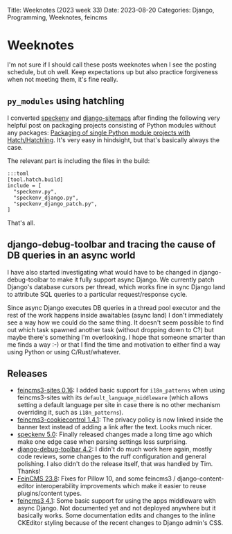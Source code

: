 Title: Weeknotes (2023 week 33)
Date: 2023-08-20
Categories: Django, Programming, Weeknotes, feincms

# Weeknotes

I'm not sure if I should call these posts weeknotes when I see the posting schedule, but oh well. Keep expectations up but also practice forgiveness when not meeting them, it's fine really.

## `py_modules` using hatchling

I converted [speckenv](https://github.com/matthiask/speckenv/) and [django-sitemaps](https://github.com/matthiask/django-sitemaps/) after finding the following very helpful post on packaging projects consisting of Python modules without any packages: [Packaging of single Python module projects with Hatch/Hatchling](https://www.stefaanlippens.net/single-python-module-packaging-hatch.html). It's very easy in hindsight, but that's basically always the case.

The relevant part is including the files in the build:

    :::toml
    [tool.hatch.build]
    include = [
      "speckenv.py",
      "speckenv_django.py",
      "speckenv_django_patch.py",
    ]

That's all.

## django-debug-toolbar and tracing the cause of DB queries in an async world

I have also started investigating what would have to be changed in django-debug-toolbar to make it fully support async Django. We currently patch Django's database cursors per thread, which works fine in sync Django land to attribute SQL queries to a particular request/response cycle.

Since async Django executes DB queries in a thread pool executor and the rest of the work happens inside awaitables (async land) I don't immediately see a way how we could do the same thing. It doesn't seem possible to find out which task spawned another task (without dropping down to C?) but maybe there's something I'm overlooking. I hope that someone smarter than me finds a way :-) or that I find the time and motivation to either find a way using Python or using C/Rust/whatever.

## Releases

- [feincms3-sites 0.16](https://pypi.org/project/feincms3-sites/): I added basic support for `i18n_patterns` when using feincms3-sites with its `default_language_middleware` (which allows setting a default language per site in case there is no other mechanism overriding it, such as `i18n_patterns`).
- [feincms3-cookiecontrol 1.4.1](https://pypi.org/project/feincms3-cookiecontrol/): The privacy policy is now linked inside the banner text instead of adding a link after the text. Looks much nicer.
- [speckenv 5.0](lhttps://pypi.org/project/speckenv/): Finally released changes made a long time ago which make one edge case when parsing settings less surprising.
- [django-debug-toolbar 4.2](https://pypi.org/project/django-debug-toolbar/): I didn't do much work here again, mostly code reviews, some changes to the ruff configuration and general polishing. I also didn't do the release itself, that was handled by Tim. Thanks!
- [FeinCMS 23.8](https://pypi.org/project/FeinCMS/): Fixes for Pillow 10, and some feincms3 / django-content-editor interoperability improvements which make it easier to reuse plugins/content types.
- [feincms3 4.1](https://pypi.org/project/feincms3/): Some basic support for using the apps middleware with async Django. Not documented yet and not deployed anywhere but it basically works. Some documentation edits and changes to the inline CKEditor styling because of the recent changes to Django admin's CSS.
